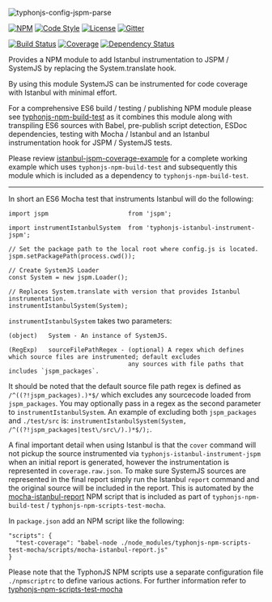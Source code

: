 ![typhonjs-config-jspm-parse](http://i.imgur.com/G3zAIuf.png)

[![NPM](https://img.shields.io/npm/v/typhonjs-istanbul-instrument-jspm.svg?label=npm)](https://www.npmjs.com/package/typhonjs-istanbul-instrument-jspm)
[![Code Style](https://img.shields.io/badge/code%20style-allman-yellowgreen.svg?style=flat)](https://en.wikipedia.org/wiki/Indent_style#Allman_style)
[![License](https://img.shields.io/badge/license-MPLv2-yellowgreen.svg?style=flat)](https://github.com/typhonjs-node-jspm/typhonjs-istanbul-instrument-jspm/blob/master/LICENSE)
[![Gitter](https://img.shields.io/gitter/room/typhonjs/TyphonJS.svg)](https://gitter.im/typhonjs/TyphonJS)

[![Build Status](https://travis-ci.org/typhonjs-node-jspm/typhonjs-istanbul-instrument-jspm.svg?branch=master)](https://travis-ci.org/typhonjs-node-jspm/typhonjs-istanbul-instrument-jspm)
[![Coverage](https://img.shields.io/codecov/c/github/typhonjs-node-jspm/typhonjs-istanbul-instrument-jspm.svg)](https://codecov.io/github/typhonjs-node-jspm/typhonjs-istanbul-instrument-jspm)
[![Dependency Status](https://www.versioneye.com/user/projects/56e5c275df573d00472cd46f/badge.svg?style=flat)](https://www.versioneye.com/user/projects/56e5c275df573d00472cd46f)

Provides a NPM module to add Istanbul instrumentation to JSPM / SystemJS by replacing the System.translate hook. 

By using this module SystemJS can be instrumented for code coverage with Istanbul with minimal effort. 

For a comprehensive ES6 build / testing / publishing NPM module please see [typhonjs-npm-build-test](https://www.npmjs.com/package/typhonjs-npm-build-test) as it combines this module along with transpiling ES6 sources with Babel, pre-publish script detection, ESDoc dependencies, testing with Mocha / Istanbul and an Istanbul instrumentation hook for JSPM / SystemJS tests. 

Please review [istanbul-jspm-coverage-example](https://github.com/typhonjs-demos-test/istanbul-jspm-coverage-example) for a complete working example which uses `typhonjs-npm-build-test` and subsequently this module which is included as a dependency to `typhonjs-npm-build-test`. 

-----

In short an ES6 Mocha test that instruments Istanbul will do the following:
```
import jspm                      from 'jspm';

import instrumentIstanbulSystem  from 'typhonjs-istanbul-instrument-jspm';

// Set the package path to the local root where config.js is located.
jspm.setPackagePath(process.cwd());

// Create SystemJS Loader
const System = new jspm.Loader();

// Replaces System.translate with version that provides Istanbul instrumentation.
instrumentIstanbulSystem(System);
```

`instrumentIstanbulSystem` takes two parameters:
```
(object)   System - An instance of SystemJS.

(RegExp)   sourceFilePathRegex - (optional) A regex which defines which source files are instrumented; default excludes
                                 any sources with file paths that includes `jspm_packages`.
```

It should be noted that the default source file path regex is defined as `/^((?!jspm_packages).)*$/` which excludes any sourcecode loaded from `jspm_packages`. You may optionally pass in a regex as the second parameter to `instrumentIstanbulSystem`. An example of excluding both `jspm_packages` and `./test/src` is: `instrumentIstanbulSystem(System, /^((?!jspm_packages|test\/src\/).)*$/);`.

A final important detail when using Istanbul is that the `cover` command will not pickup the source instrumented via `typhonjs-istanbul-instrument-jspm` when an initial report is generated, however the instrumentation is represented in `coverage.raw.json`. To make sure SystemJS sources are represented in the final report simply run the Istanbul `report` command and the original source will be included in the report. This is automated by the [mocha-istanbul-report](https://www.npmjs.com/package/typhonjs-npm-scripts-test-mocha) NPM script that is included as part of `typhonjs-npm-build-test` / `typhonjs-npm-scripts-test-mocha`. 

In `package.json` add an NPM script like the following:
```
"scripts": {
  "test-coverage": "babel-node ./node_modules/typhonjs-npm-scripts-test-mocha/scripts/mocha-istanbul-report.js"
}
```

Please note that the TyphonJS NPM scripts use a separate configuration file `./npmscriptrc` to define various actions. For further information refer to [typhonjs-npm-scripts-test-mocha](https://www.npmjs.com/package/typhonjs-npm-scripts-test-mocha)
